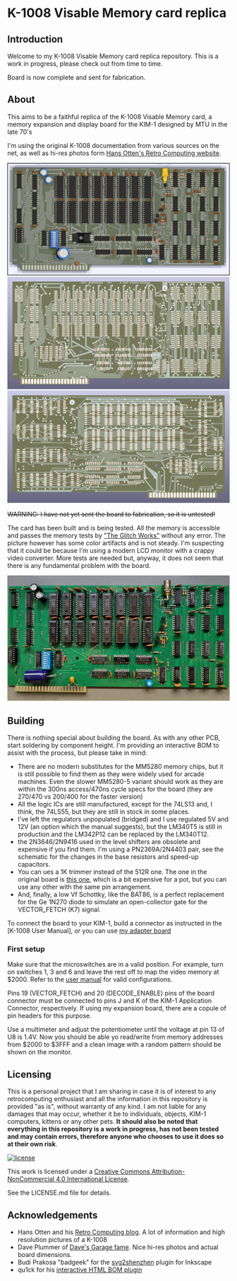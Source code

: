 # K-1008 Visable Memory card replica

## Introduction

Welcome to my K-1008 Visable Memory card replica repository. This is a work in progress, please check out from time to time.

Board is now complete and sent for fabrication.

## About

This aims to be a faithful replica of the K-1008 Visable Memory card, a memory expansion and display board for the KIM-1 designed by MTU in the late 70's

I'm using the original K-1008 documentation from various sources on the net, as well as hi-res photos form [Hans Otten's Retro Computing website](http://retro.hansotten.nl/6502-sbc/kim-1-manuals-and-software/kim-1-related-hardware/mtu-k-1012-k-1008/).


![components](https://github.com/eduardocasino/k-1008-visable-memory-card-replica/blob/main/images/k-1008-visable-memory-comp.png?raw=true)
![front](https://github.com/eduardocasino/k-1008-visable-memory-card-replica/blob/main/images/k-1008-visable-memory-front.png?raw=true)
![back](https://github.com/eduardocasino/k-1008-visable-memory-card-replica/blob/main/images/k-1008-visable-memory-back.png?raw=true)

~~WARNING: I have not yet sent the board to fabrication, so it is untested!~~

The card has been built and is being tested. All the memory is accessible and passes the memory tests by ["The Glitch Works"](https://github.com/glitchwrks/kim1_memtest) without any error. The picture however has some color artifacts and is not steady. I'm suspecting that it could be because I'm using a modern LCD monitor with a crappy video converter. More tests are needed but, anyway, it does not seem that there is any fundamental problem with the board.

![finished board](https://github.com/eduardocasino/k-1008-visable-memory-card-replica/blob/main/images/board_completed.jpg?raw=true)

## Building

There is nothing special about building the board. As with any other PCB, start soldering by component height. I'm providing an interactive BOM to assist with the process, but please take in mind:

* There are no modern substitutes for the MM5280 memory chips, but it is still possible to find them as they were widely used for arcade machines. Even the slower MM5280-5 variant should work as they are within the 300ns access/470ns cycle specs for the board (they are 270/470 vs 200/400 for the faster version)
* All the logic ICs are still manufactured, except for the 74LS13 and, I think, the 74LS55, but they are still in stock in some places.
* I've left the regulators unpopulated (bridged) and I use regulated 5V and 12V (an option which the manual suggests), but the LM340T5 is still in production and the LM342P12 can be replaced by the LM340T12.
* the 2N3646/2N9416 used in the level shifters are obsolete and expensive if you find them. I'm using a PN2369A/2N4403 pair, see the schematic for the changes in the base resistors and speed-up capacitors.
* You can ues a 1K trimmer instead of the 512R one. The one in the original board is [this one](https://www.bourns.com/docs/Product-Datasheets/3339.pdf), which is a bit expensive for a pot, but you can use any other with the same pin arrangement.
* And, finally, a low Vf Schottky, like the BAT86, is a perfect replacement for the Ge 1N270 diode to simulate an open-collector gate for the VECTOR_FETCH (K7) signal.

To connect the board to your KIM-1, build a connector as instructed in the [K-1008 User Manual], or you can use [my adapter board](https://github.com/eduardocasino/kim-1-mtu-expansion-card)

### First setup

Make sure that the microswitches are in a valid position. For example, turn on switches 1, 3 and 6 and leave the rest off to map the video memory at $2000. Refer to the [user manual](http://retro.hansotten.nl/uploads/files/K-1008%20Visible%20Memory%20Manual.pdf) for valid configurations.

Pins 19 (VECTOR_FETCH) and 20 (DECODE_ENABLE) pins of the board connector must be connected to pins J and K of the KIM-1 Application Connector, respectively. If using my expansion board, there are a copule of pin headers for this purpose.

Use a multimeter and adjust the potentiometer until the voltage at pin 13 of U8 is 1.4V. Now you should be able yo read/write from memory addresses from $2000 to $3FFF and a clean image with a random pattern should be shown on the monitor.

## Licensing

This is a personal project that I am sharing in case it is of interest to any retrocomputing enthusiast and all the information in this repository is provided "as is", without warranty of any kind. I am not liable for any damages that may occur, whether it be to individuals, objects, KIM-1 computers, kittens or any other pets. **It should also be noted that everything in this repository is a work in progress, has not been tested and may contain errors, therefore anyone who chooses to use it does so at their own risk**.

[![license](https://i.creativecommons.org/l/by-nc/4.0/88x31.png)](http://creativecommons.org/licenses/by-nc/4.0/)

This work is licensed under a [Creative Commons Attribution-NonCommercial 4.0 International License](http://creativecommons.org/licenses/by-nc/4.0/).

See the LICENSE.md file for details.

## Acknowledgements

* Hans Otten and his [Retro Computing blog](http://retro.hansotten.nl/). A lot of information and high resolution pictures of a K-1008
* Dave Plummer of [Dave's Garage fame](https://www.youtube.com/c/DavesGarage). Nice hi-res photos and actual board dimensions.
* Budi Prakosa "badgeek" for the [svg2shenzhen](https://github.com/badgeek/svg2shenzhen) plugin for Inkscape
* qu1ck for his [interactive HTML BOM plugin](https://github.com/openscopeproject/InteractiveHtmlBom)
